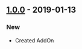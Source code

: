 ## [1.0.0] - 2019-01-13 ##
### New ###
  * Created AddOn

[Unreleased]: https://github.com/Gethe/JanisTrash/compare/master...develop
[1.0.0]: https://github.com/Gethe/JanisTrash/compare/9820df...1.0.0
